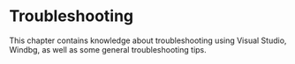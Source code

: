 # Troubleshooting

This chapter contains knowledge about troubleshooting using Visual Studio, Windbg, as well as some general troubleshooting tips.

